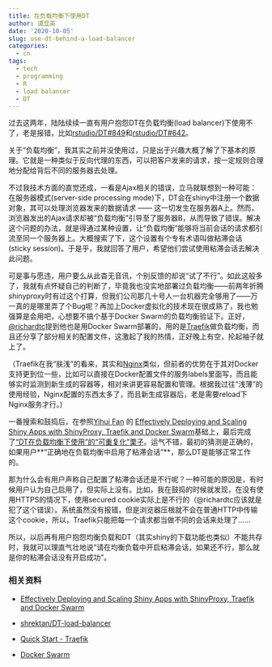 ```yaml
---
title: 在负载均衡下使用DT
author: 谭显英
date: '2020-10-05'
slug: use-dt-behind-a-load-balancer
categories:
  - cn
tags:
  - tech
  - programming
  - R
  - load balancer
  - DT
---
```


过去这两年，陆陆续续一直有用户抱怨DT在负载均衡(load balancer)下使用不了，老是报错，比如[rstudio/DT#849](https://github.com/rstudio/DT/issues/849)和[rstudio/DT#642](https://github.com/rstudio/DT/issues/642)。

关于“负载均衡”，我其实之前并没使用过，只是出于兴趣大概了解了下基本的原理。它就是一种类似于反向代理的东西，可以把客户发来的请求，按一定规则合理地分配给背后不同的服务器去处理。

不过我技术方面的直觉还成，一看是Ajax相关的错误，立马就联想到一种可能：在服务器模式(server-side processing mode)下，DT会在shiny中注册一个数据对象，其可以处理浏览器发来的数据请求 —— 这一切发生在服务器A上。然而，浏览器发出的Ajax请求却被“负载均衡”引导至了服务器B，从而导致了错误。解决这个问题的办法，就是得通过某种设置，让“负载均衡”能够将当前会话的请求都引流至同一个服务器上。大概搜索了下，这个设置有个专有术语叫做粘滞会话(sticky session)。于是乎，我就回答了用户，希望他们尝试使用粘滞会话去解决此问题。

可是事与愿违，用户要么从此杳无音讯，个别反馈的却说“试了不行”。如此这般多了，我就有点怀疑自己的判断了，毕竟我也没实地部署过负载均衡——前两年折腾shinyproxy时有过这个打算，但我们公司那几十号人一台机器完全够用了——万一真的是哪里弄了个Bug呢？再加上Docker虚拟化的技术现在很成熟了，我也勉强算是会用吧，心想要不搞个基于Docker Swarm的负载均衡验证下。正好，[@richardtc](https://github.com/richardtc)提到他也是用Docker Swarm部署的，用的是[Traefik](https://traefik.io/)做负载均衡，而且还分享了部分相关的配置文件，这激起了我的热情，正好晚上有空，抡起袖子就上了。

（Traefik在我“肤浅”的看来，其实和[Nginx](https://www.nginx.com/)类似，但前者的优势在于其对Docker支持更到位一些，比如可以直接在Docker配置文件的服务labels里面写，而且能够实时监测到新生成的容器等，相对来讲更容易配置和管理。根据我过往“浅薄”的使用经验，Nginx配置的东西太多了，而且新生成容器后，老是需要reload下Nginx服务才行。)

一番搜索和鼓捣后，在参照[Yihui Fan](https://www.databentobox.com/authors/yihui-fan/) 的 [Effectively Deploying and Scaling Shiny Apps with ShinyProxy, Traefik and Docker Swarm](https://www.databentobox.com/2020/05/31/shinyproxy-with-docker-swarm/#optional-deploying-r-shiny-apps-without-shinyproxy)基础上，最后完成了[“DT在负载均衡下使用”的“可重复化”栗子](https://github.com/shrektan/DT-load-balancer)。运气不错，最初的猜测是正确的，如果用户**“正确地在负载均衡中启用了粘滞会话”**，那么DT是能够正常工作的。

那为什么会有用户声称自己配置了粘滞会话还是不行呢？一种可能的原因是，有时候用户认为自己启用了，但实际上没有。比如，我在鼓捣的时候就发现，在没有使用HTTPS的情况下，使用secured cookie实际上是不行的（@richardtc应该就是犯了这个错误）。系统虽然没有报错，但是浏览器压根就不会在普通HTTP中传输这个cookie，所以，Traefik只能把每一个请求都当做不同的会话来处理了……

所以，以后再有用户抱怨均衡负载和DT（其实shiny的下载功能也类似）不能共存时，我就可以理直气壮地说“请在均衡负载中开启粘滞会话，如果还不行，那么就是你的粘滞会话没有开启成功”。

### 相关资料

- [Effectively Deploying and Scaling Shiny Apps with ShinyProxy, Traefik and Docker Swarm](https://www.databentobox.com/2020/05/31/shinyproxy-with-docker-swarm/#optional-deploying-r-shiny-apps-without-shinyproxy)

- [shrektan/DT-load-balancer](https://github.com/shrektan/DT-load-balancer)

- [Quick Start - Traefik](https://doc.traefik.io/traefik/getting-started/quick-start/)

- [Docker Swarm](https://docs.docker.com/engine/swarm/)

